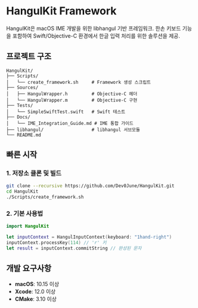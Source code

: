 # HangulKit Framework

HangulKit은 macOS IME 개발을 위한 libhangul 기반 프레임워크. 한손 키보드 기능을 포함하여 Swift/Objective-C 환경에서 한글 입력 처리를 위한 솔루션을 제공.

## 프로젝트 구조

```
HangulKit/
├── Scripts/
│   └── create_framework.sh     # Framework 생성 스크립트
├── Sources/
│   ├── HangulWrapper.h         # Objective-C 헤더
│   └── HangulWrapper.m         # Objective-C 구현
├── Tests/
│   └── SimpleSwiftTest.swift   # Swift 테스트
├── Docs/
│   └── IME_Integration_Guide.md # IME 통합 가이드
├── libhangul/                  # libhangul 서브모듈
└── README.md
```

## 빠른 시작

### 1. 저장소 클론 및 빌드

```bash
git clone --recursive https://github.com/Dev0June/HangulKit.git
cd HangulKit
./Scripts/create_framework.sh
```

### 2. 기본 사용법

```swift
import HangulKit

let inputContext = HangulInputContext(keyboard: "1hand-right")
inputContext.processKey(114) // 'r' 키
let result = inputContext.commitString // 완성된 문자
```

## 개발 요구사항

- **macOS**: 10.15 이상
- **Xcode**: 12.0 이상  
- **CMake**: 3.10 이상
